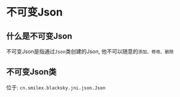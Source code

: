 # 不可变Json

## 什么是不可变Json
不可变Json是指通过`Json`类创建的Json, 他不可以随意的`添加、修改、删除`

## 不可变Json类
位于: `cn.smilex.blacksky.jni.json.Json`